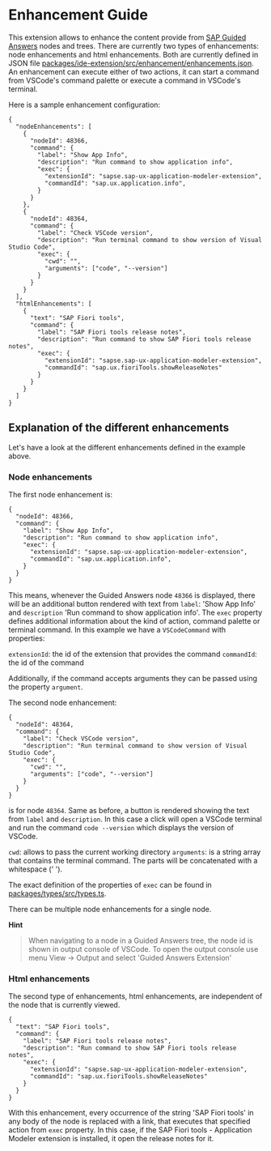 # Enhancement Guide

This extension allows to enhance the content provide from [SAP Guided Answers](https://ga.support.sap.com/dtp/viewer/) nodes and trees. There are currently two types of enhancements: node enhancements and html enhancements. Both are currently defined in JSON file [packages/ide-extension/src/enhancement/enhancements.json](../packages/ide-extension/src/enhancement/enhancements.json). An enhancement can execute either of two actions, it can start a command from VSCode's command palette or execute a command in VSCode's terminal.

Here is a sample enhancement configuration:

```
{
  "nodeEnhancements": [
    {
      "nodeId": 48366,
      "command": {
        "label": "Show App Info",
        "description": "Run command to show application info",
        "exec": {
          "extensionId": "sapse.sap-ux-application-modeler-extension",
          "commandId": "sap.ux.application.info",
        }
      }
    },
    {
      "nodeId": 48364,
      "command": {
        "label": "Check VSCode version",
        "description": "Run terminal command to show version of Visual Studio Code",
        "exec": {
          "cwd": "",
          "arguments": ["code", "--version"]
        }
      }
    }
  ],
  "htmlEnhancements": [
    {
      "text": "SAP Fiori tools",
      "command": {
        "label": "SAP Fiori tools release notes",
        "description": "Run command to show SAP Fiori tools release notes",
        "exec": {
          "extensionId": "sapse.sap-ux-application-modeler-extension",
          "commandId": "sap.ux.fioriTools.showReleaseNotes"
        }
      }
    }
  ]
}
```

## Explanation of the different enhancements

Let's have a look at the different enhancements defined in the example above.

### Node enhancements

The first node enhancement is:
```
{
  "nodeId": 48366,
  "command": {
    "label": "Show App Info",
    "description": "Run command to show application info",
    "exec": {
      "extensionId": "sapse.sap-ux-application-modeler-extension",
      "commandId": "sap.ux.application.info",
    }
  }
}
```

This means, whenever the Guided Answers node `48366` is displayed, there will be an additional button rendered with text from `label`: 'Show App Info' and `description` 'Run command to show application info'. The `exec` property defines additional information about the kind of action, command palette or terminal command. In this example we have a `VSCodeCommand` with properties:

`extensionId`: the id of the extension that provides the command 
`commandId`: the id of the command

Additionally, if the command accepts arguments they can be passed using the property `argument`.


The second node enhancement:
```
{
  "nodeId": 48364,
  "command": {
    "label": "Check VSCode version",
    "description": "Run terminal command to show version of Visual Studio Code",
    "exec": {
      "cwd": "",
      "arguments": ["code", "--version"]
    }
  }
}
```

is for node `48364`. Same as before, a button is rendered showing the text from `label` and `description`. In this case a click will open a VSCode terminal and run the command `code --version` which displays the version of VSCode.

`cwd`: allows to pass the current working directory
`arguments`: is a string array that contains the terminal command. The parts will be concatenated with a whitespace (' ').

The exact definition of the properties of `exec` can be found in [packages/types/src/types.ts](../packages/types/src/types.ts).

There can be multiple node enhancements for a single node.

**Hint**
> When navigating to a node in a Guided Answers tree, the node id is shown in output console of VSCode. To open the output console use menu View -> Output and select 'Guided Answers Extension'

### Html enhancements

The second type of enhancements, html enhancements, are independent of the node that is currently viewed. 

```
{
  "text": "SAP Fiori tools",
  "command": {
    "label": "SAP Fiori tools release notes",
    "description": "Run command to show SAP Fiori tools release notes",
    "exec": {
      "extensionId": "sapse.sap-ux-application-modeler-extension",
      "commandId": "sap.ux.fioriTools.showReleaseNotes"
    }
  }
}
```

With this enhancement, every occurrence of the string 'SAP Fiori tools' in any body of the node is replaced with a link, that executes that specified action from `exec` property. In this case, if the SAP Fiori tools - Application Modeler extension is installed, it open the release notes for it.